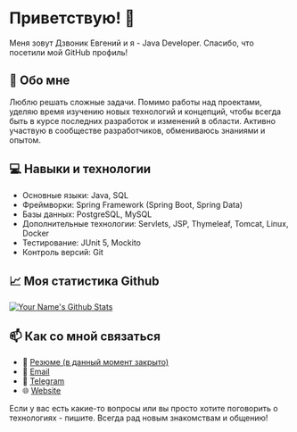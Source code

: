 # Приветствую! 👋
Меня зовут Дзвоник Евгений и я - Java Developer. Спасибо, что посетили мой GitHub профиль!

## 🚀 Обо мне

Люблю решать сложные задачи. Помимо работы над проектами, уделяю время изучению новых технологий и концепций, чтобы всегда быть в курсе последних разработок и изменений в области. Активно участвую в сообществе разработчиков, обмениваюсь знаниями и опытом.

## 💻 Навыки и технологии

- Основные языки: Java, SQL
- Фреймворки: Spring Framework (Spring Boot, Spring Data)
- Базы данных: PostgreSQL, MySQL
- Дополнительные технологии: Servlets, JSP, Thymeleaf, Tomcat, Linux, Docker
- Тестирование: JUnit 5, Mockito
- Контроль версий: Git

## 📈 Моя статистика Github

[![Your Name's Github Stats](https://github-readme-stats.vercel.app/api?username=edzvonik)](https://github.com/edzvonik/github-readme-stats)

## 📫 Как со мной связаться

- 📄 [Резюме (в данный момент закрыто)](https://spb.hh.ru/resume/31b28e9bff0b6fea090039ed1f5256547a6841)
- 📧 [Email](mailto:ev.dzvonik@gmail.com)
- 💬 [Telegram](https://t.me/edzvonik)
- 🌐 [Website](https://dzvonik.ru)

Если у вас есть какие-то вопросы или вы просто хотите поговорить о технологиях - пишите. Всегда рад новым знакомствам и общению!
